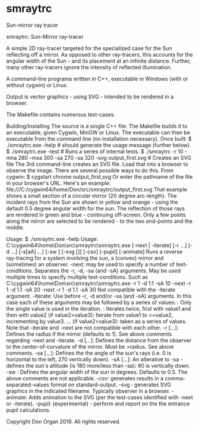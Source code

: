 # smraytrc
Sun-mirror ray tracer

smraytrc: Sun-Mirror ray-tracer

A simple 2D ray-tracer targeted for the specialized case for the Sun reflecting
off a mirror. As opposed to other ray-tracers, this accounts for the angular
width of the Sun - and its placement at an infinite distance. Further, many
other ray-tracers ignore the intensity of reflected illumination.

A command-line programa written in C++, executable in Windows (with or without
cygwin) or Linux.

Output is vector graphics - using SVG - intended to be rendered in a browser.

The Makefile contains numerous test-cases.


Building/Installing
The source is a single C++ file. The Makefile builds it to an executable, given
Cygwin, MinGW or Linux. The executable can then be executable from the command
line (no installation necessary).
Once built:
    $ ./smraytrc.exe -help   # should generate the usage message (further below).
    $ ./smraytrc.exe -test   # Runs a series of internal tests.
    $ ./smraytrc -r 10 -mna 280 -mxa 300 -sa 270 -sa 320  -svg output_first.svg # Creates an SVG file
The 3rd command-line creates an SVG file. Load that into a browser to observe the image. There
are several possible ways to do this.
    From cygwin: $ cygstart chrome output_first,svg
Or enter the pathname of the file in your browser's URL.
Here's an example: file:///C:/cygwin64/home/Don/src/smraytrc/output_first.svg
That example shows a small section of a circular mirror (20 degree arc-length). The incident
rays from the Sun are shown in yellow and orange - using the default 0.5 degree angular width for the sun.
The reflection of those rays are rendered in green and blue - continuing off-screen. Only a few
points along the mirror are selected to be rendered - to the two end-points and the middle.


Usage:
$ ./smraytrc.exe -help
Usage: C:\cygwin64\home\Don\src\smraytrc\smraytrc.exe [-next | -iterate] [-r ...] [-d ...] [-s[aA] ...] [-sw <value>] [-svg [<filename>]] [-csv] [-pupil] [-animate]
        Runs a reverse ray-tracing for a system involving the sun, a (convex) mirror and (sometimes) an observer.
        -next: may be used to specify a number of test-conditions. Separates the -r, -d, -sa  (and -sA) arguments. May be used multiple
                times to specify multiple test-conditions. Such as C:\cygwin64\home\Don\src\smraytrc\smraytrc.exe -r 1 -d 1.1 -sA 10 -next -r 1 -d 1.1 -sA 20 -next -r 1 -d 1.1 -sA 30
                Not compatible with the -iterate argument.
        -iterate: Use before -r, -d and/or -sa (and -sA) arguments. In this case each of these arguments may be followed by a series of values:
                <value1>: Only the single value is used in the iteration.
                <value1> <value2>: Iterates twice, first with value1 and then with value2
                <value1> <value2> <value3> (if value2>value3): Iterate from value1 to <=value2, incrementing by value3.
                <value1> <value2> <value3> ... (if value2<value3): taken as a series of values.
                Note that -iterate and -next are not compatible with each other.
        -r <value> [...]: Defines the radius if the mirror (defaults to 1). See above comments regarding -next and -iterate.
        -d <value> [...]: Defines the distance from the observer to the center-of-curvature of the mirror. Must be >radius. See
                above comments.
        -sa <value> [...]: Defines the the angle of the sun's rays (i.e. 0 is horizontal to the left, 270 vertically down).
        -sA <value> [...]: An alterative to -sa - defines the sun's altitude (is 180 more/less than -sa): 90 is vertically down.
        -sw <value>: Defines the angular width of the sun in degrees. Defaults to 0.5. The above comments are not applicable.
        -csv: generates results in a comma-separated-values format on standard-output.
        -svg <filename>: generates SVG graphics in the indicated filename. Typically observer in a browser.
        -animate: Adds animation to the SVG (per the test-cases identified with -next or -iterate).
        -pupil: (experimental) - perform and report on the the entrance pupil calculations.



Copyright Don Organ 2019. All rights reserved.

